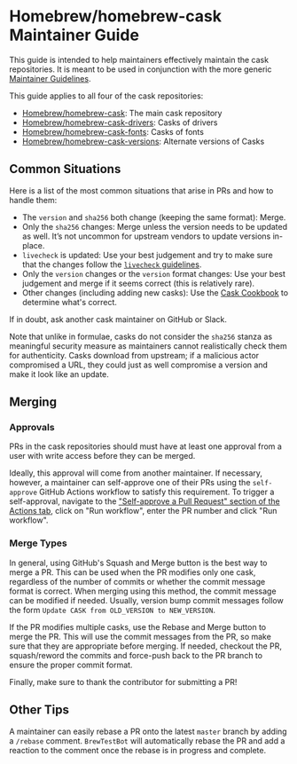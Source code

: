 # Homebrew/homebrew-cask Maintainer Guide

This guide is intended to help maintainers effectively maintain the cask repositories.
It is meant to be used in conjunction with the more generic [Maintainer Guidelines](Maintainer-Guidelines.md).

This guide applies to all four of the cask repositories:

- [Homebrew/homebrew-cask](https://github.com/Homebrew/homebrew-cask): The main cask repository
- [Homebrew/homebrew-cask-drivers](https://github.com/Homebrew/homebrew-cask-drivers): Casks of drivers
- [Homebrew/homebrew-cask-fonts](https://github.com/Homebrew/homebrew-cask-fonts): Casks of fonts
- [Homebrew/homebrew-cask-versions](https://github.com/Homebrew/homebrew-cask-versions): Alternate versions of Casks

## Common Situations

Here is a list of the most common situations that arise in PRs and how to handle them:

- The `version` and `sha256` both change (keeping the same format): Merge.
- Only the `sha256` changes: Merge unless the version needs to be updated as well.
  It’s not uncommon for upstream vendors to update versions in-place.
- `livecheck` is updated: Use your best judgement and try to make sure that the changes
  follow the [`livecheck` guidelines](Brew-Livecheck.md).
- Only the `version` changes or the `version` format changes: Use your best judgement and
  merge if it seems correct (this is relatively rare).
- Other changes (including adding new casks): Use the [Cask Cookbook](Cask-Cookbook.md) to determine what's correct.

If in doubt, ask another cask maintainer on GitHub or Slack.

Note that unlike in formulae, casks do not consider the `sha256` stanza as meaningful security measure as maintainers cannot realistically check them for authenticity. Casks download from upstream; if a malicious actor compromised a URL, they could just as well compromise a version and make it look like an update.

## Merging

### Approvals

PRs in the cask repositories should must have at least one approval
from a user with write access before they can be merged.

Ideally, this approval will come from another maintainer. If necessary, however, a maintainer
can self-approve one of their PRs using the `self-approve` GitHub Actions workflow to satisfy
this requirement. To trigger a self-approval, navigate to the
["Self-approve a Pull Request" section of the Actions tab](https://github.com/Homebrew/homebrew-cask/actions/workflows/self-approve.yml),
click on "Run workflow", enter the PR number and click "Run workflow".

### Merge Types

In general, using GitHub's Squash and Merge button is the best way to merge a PR. This can be used when
the PR modifies only one cask, regardless of the number of commits or whether the commit message
format is correct. When merging using this method, the commit message can be modified if needed.
Usually, version bump commit messages follow the form `Update CASK from OLD_VERSION to NEW_VERSION`.

If the PR modifies multiple casks, use the Rebase and Merge button to merge the PR. This will use the
commit messages from the PR, so make sure that they are appropriate before merging. If needed,
checkout the PR, squash/reword the commits and force-push back to the PR branch to ensure the proper commit format.

Finally, make sure to thank the contributor for submitting a PR!

## Other Tips

A maintainer can easily rebase a PR onto the latest `master` branch by adding a `/rebase` comment.
`BrewTestBot` will automatically rebase the PR and add a reaction to
the comment once the rebase is in progress and complete.
